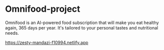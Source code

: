 # Omnifood-project
Omnifood is an AI-powered food subscription that will make you eat healthy again, 365 days per year.
It's tailored to your personal tastes and nutritional needs.

https://zesty-mandazi-f10994.netlify.app
